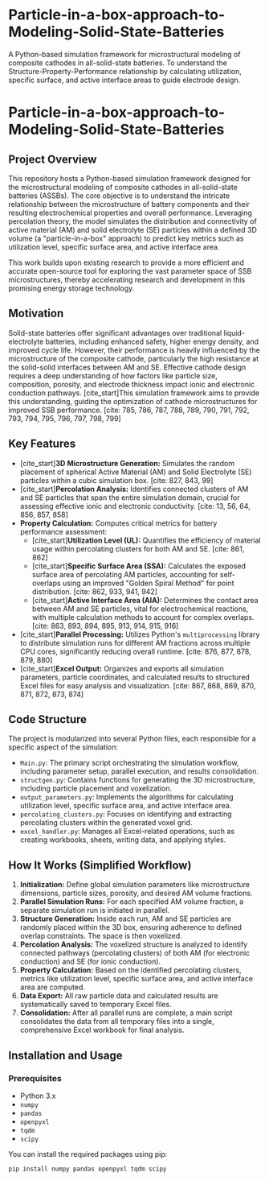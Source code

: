 # Particle-in-a-box-approach-to-Modeling-Solid-State-Batteries
A Python-based simulation framework for microstructural modeling of composite cathodes in all-solid-state batteries. To understand the Structure-Property-Performance relationship by calculating utilization, specific surface, and active interface areas to guide electrode design.

# Particle-in-a-box-approach-to-Modeling-Solid-State-Batteries

## Project Overview

This repository hosts a Python-based simulation framework designed for the microstructural modeling of composite cathodes in all-solid-state batteries (ASSBs). The core objective is to understand the intricate relationship between the microstructure of battery components and their resulting electrochemical properties and overall performance. Leveraging percolation theory, the model simulates the distribution and connectivity of active material (AM) and solid electrolyte (SE) particles within a defined 3D volume (a "particle-in-a-box" approach) to predict key metrics such as utilization level, specific surface area, and active interface area.

This work builds upon existing research to provide a more efficient and accurate open-source tool for exploring the vast parameter space of SSB microstructures, thereby accelerating research and development in this promising energy storage technology.

## Motivation

Solid-state batteries offer significant advantages over traditional liquid-electrolyte batteries, including enhanced safety, higher energy density, and improved cycle life. However, their performance is heavily influenced by the microstructure of the composite cathode, particularly the high resistance at the solid-solid interfaces between AM and SE. Effective cathode design requires a deep understanding of how factors like particle size, composition, porosity, and electrode thickness impact ionic and electronic conduction pathways. [cite_start]This simulation framework aims to provide this understanding, guiding the optimization of cathode microstructures for improved SSB performance. [cite: 785, 786, 787, 788, 789, 790, 791, 792, 793, 794, 795, 796, 797, 798, 799]

## Key Features

* [cite_start]**3D Microstructure Generation:** Simulates the random placement of spherical Active Material (AM) and Solid Electrolyte (SE) particles within a cubic simulation box. [cite: 827, 843, 99]
* [cite_start]**Percolation Analysis:** Identifies connected clusters of AM and SE particles that span the entire simulation domain, crucial for assessing effective ionic and electronic conductivity. [cite: 13, 56, 64, 856, 857, 858]
* **Property Calculation:** Computes critical metrics for battery performance assessment:
    * [cite_start]**Utilization Level (UL):** Quantifies the efficiency of material usage within percolating clusters for both AM and SE. [cite: 861, 862]
    * [cite_start]**Specific Surface Area (SSA):** Calculates the exposed surface area of percolating AM particles, accounting for self-overlaps using an improved "Golden Spiral Method" for point distribution. [cite: 862, 933, 941, 942]
    * [cite_start]**Active Interface Area (AIA):** Determines the contact area between AM and SE particles, vital for electrochemical reactions, with multiple calculation methods to account for complex overlaps. [cite: 863, 893, 894, 895, 913, 914, 915, 916]
* [cite_start]**Parallel Processing:** Utilizes Python's `multiprocessing` library to distribute simulation runs for different AM fractions across multiple CPU cores, significantly reducing overall runtime. [cite: 876, 877, 878, 879, 880]
* [cite_start]**Excel Output:** Organizes and exports all simulation parameters, particle coordinates, and calculated results to structured Excel files for easy analysis and visualization. [cite: 867, 868, 869, 870, 871, 872, 873, 874]

## Code Structure

The project is modularized into several Python files, each responsible for a specific aspect of the simulation:

* `Main.py`: The primary script orchestrating the simulation workflow, including parameter setup, parallel execution, and results consolidation.
* `structgen.py`: Contains functions for generating the 3D microstructure, including particle placement and voxelization.
* `output_parameters.py`: Implements the algorithms for calculating utilization level, specific surface area, and active interface area.
* `percolating_clusters.py`: Focuses on identifying and extracting percolating clusters within the generated voxel grid.
* `excel_handler.py`: Manages all Excel-related operations, such as creating workbooks, sheets, writing data, and applying styles.

## How It Works (Simplified Workflow)

1.  **Initialization:** Define global simulation parameters like microstructure dimensions, particle sizes, porosity, and desired AM volume fractions.
2.  **Parallel Simulation Runs:** For each specified AM volume fraction, a separate simulation run is initiated in parallel.
3.  **Structure Generation:** Inside each run, AM and SE particles are randomly placed within the 3D box, ensuring adherence to defined overlap constraints. The space is then voxelized.
4.  **Percolation Analysis:** The voxelized structure is analyzed to identify connected pathways (percolating clusters) of both AM (for electronic conduction) and SE (for ionic conduction).
5.  **Property Calculation:** Based on the identified percolating clusters, metrics like utilization level, specific surface area, and active interface area are computed.
6.  **Data Export:** All raw particle data and calculated results are systematically saved to temporary Excel files.
7.  **Consolidation:** After all parallel runs are complete, a main script consolidates the data from all temporary files into a single, comprehensive Excel workbook for final analysis.

## Installation and Usage

### Prerequisites

* Python 3.x
* `numpy`
* `pandas`
* `openpyxl`
* `tqdm`
* `scipy`

You can install the required packages using pip:

```bash
pip install numpy pandas openpyxl tqdm scipy
